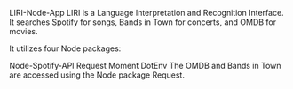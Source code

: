 LIRI-Node-App
LIRI is a Language Interpretation and Recognition Interface. It searches Spotify for songs, Bands in Town for concerts, and OMDB for movies.

It utilizes four Node packages:

Node-Spotify-API
Request
Moment
DotEnv
The OMDB and Bands in Town are accessed using the Node package Request.

